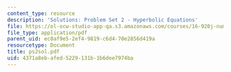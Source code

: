 ```yaml
---
content_type: resource
description: 'Solutions: Problem Set 2 - Hyperbolic Equations'
file: https://ol-ocw-studio-app-qa.s3.amazonaws.com/courses/16-920j-numerical-methods-for-partial-differential-equations-sma-5212-spring-2003/4371a8ebafed5229131b1b6dee7974ba_ps2sol.pdf
file_type: application/pdf
parent_uid: ec0af9e5-2ef4-9819-c6d4-70e2856d419a
resourcetype: Document
title: ps2sol.pdf
uid: 4371a8eb-afed-5229-131b-1b6dee7974ba
---
```

